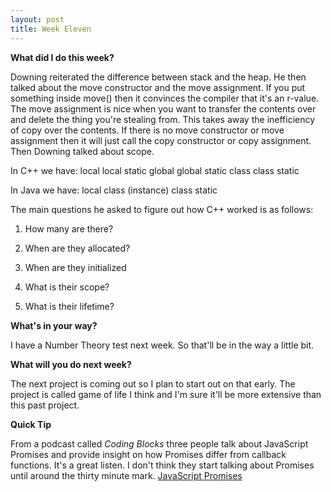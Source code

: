 ```yaml
---
layout: post
title: Week Eleven
---
```


**What did I do this week?**

Downing reiterated the difference between stack and the heap. He then talked about the move constructor and the move assignment. If you put something inside move() then it convinces the compiler that it's an r-value. The move assignment is nice when you want to transfer the contents over and delete the thing you're stealing from. This takes away the inefficiency of copy over the contents. If there is no move constructor or move assignment then it will just call the copy constructor or copy assignment. Then Downing talked about scope.

In C++ we have:
local
local static
global
global static
class
class static

In Java we have:
local
class (instance)
class static


The main questions he asked to figure out how C++ worked is as follows:

1. How many are there?

2. When are they allocated?

3. When are they initialized

4. What is their scope?

5. What is their lifetime?


**What's in your way?**

I have a Number Theory test next week. So that'll be in the way a little bit.


**What will you do next week?**

The next project is coming out so I plan to start out on that early. The project is called game of life I think and I'm sure it'll be more extensive than this past project.

**Quick Tip**

From a podcast called _Coding Blocks_ three people talk about JavaScript Promises and provide insight on how Promises differ from callback functions. It's a great listen. I don't think they start talking about Promises until around the thirty minute mark.
[JavaScript Promises](https://play.google.com/music/m/Drgmmz2zonwf7akg5nlgotqxifa?t=Episode_31__Javascript_Promises_and_Beyond-Coding_Blocks__Software_and_Web_Programming__Security__Be)